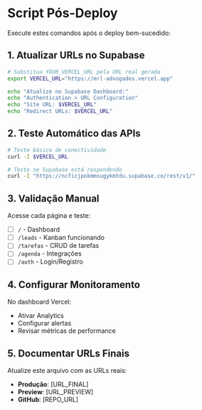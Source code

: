 
# Script Pós-Deploy

Execute estes comandos após o deploy bem-sucedido:

## 1. Atualizar URLs no Supabase

```bash
# Substitua YOUR_VERCEL_URL pela URL real gerada
export VERCEL_URL="https://mrl-advogados.vercel.app"

echo "Atualize no Supabase Dashboard:"
echo "Authentication > URL Configuration"
echo "Site URL: $VERCEL_URL"
echo "Redirect URLs: $VERCEL_URL"
```

## 2. Teste Automático das APIs

```bash
# Teste básico de conectividade
curl -I $VERCEL_URL

# Teste se Supabase está respondendo
curl -I "https://ncficjpokmmsugykmtdu.supabase.co/rest/v1/"
```

## 3. Validação Manual

Acesse cada página e teste:
- [ ] `/` - Dashboard
- [ ] `/leads` - Kanban funcionando
- [ ] `/tarefas` - CRUD de tarefas
- [ ] `/agenda` - Integrações
- [ ] `/auth` - Login/Registro

## 4. Configurar Monitoramento

No dashboard Vercel:
- Ativar Analytics
- Configurar alertas
- Revisar métricas de performance

## 5. Documentar URLs Finais

Atualize este arquivo com as URLs reais:
- **Produção**: [URL_FINAL]
- **Preview**: [URL_PREVIEW]
- **GitHub**: [REPO_URL]
